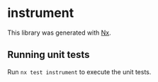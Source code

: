# instrument

This library was generated with [Nx](https://nx.dev).

## Running unit tests

Run `nx test instrument` to execute the unit tests.
